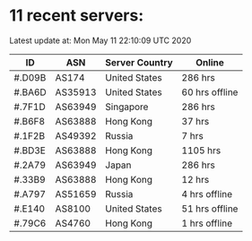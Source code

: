 # 11 recent servers:

Latest update at: Mon May 11 22:10:09 UTC 2020

| ID | ASN | Server Country | Online |
| -- | --- | -------------- | ------ |
| #.D09B | AS174 | United States | 286 hrs |
| #.BA6D | AS35913 | United States | 60 hrs offline |
| #.7F1D | AS63949 | Singapore | 286 hrs |
| #.B6F8 | AS63888 | Hong Kong | 37 hrs |
| #.1F2B | AS49392 | Russia | 7 hrs |
| #.BD3E | AS63888 | Hong Kong | 1105 hrs |
| #.2A79 | AS63949 | Japan | 286 hrs |
| #.33B9 | AS63888 | Hong Kong | 12 hrs |
| #.A797 | AS51659 | Russia | 4 hrs offline |
| #.E140 | AS8100 | United States | 51 hrs offline |
| #.79C6 | AS4760 | Hong Kong | 1 hrs offline |

